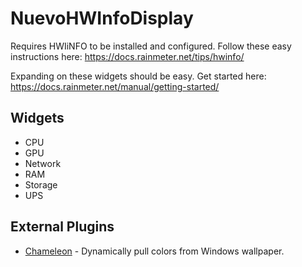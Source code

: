 # NuevoHWInfoDisplay

Requires HWIiNFO to be installed and configured. Follow these easy instructions here: https://docs.rainmeter.net/tips/hwinfo/

Expanding on these widgets should be easy. Get started here: https://docs.rainmeter.net/manual/getting-started/

## Widgets
- CPU
- GPU
- Network
- RAM
- Storage
- UPS

## External Plugins

- [Chameleon](https://github.com/socks-the-fox/Chameleon) - Dynamically pull colors from Windows wallpaper.